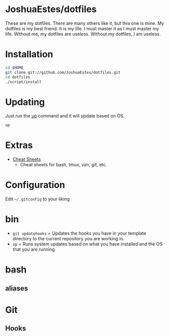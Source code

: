 JoshuaEstes/dotfiles
====================

These are my dotfiles. There are many others like it, but this one is mine. My
dotfiles is my best friend. It is my life. I must master it as I must master
my life. Without me, my dotfiles are useless. Without my dotfiles, I am useless.

# Installation

```bash
cd $HOME
git clone git://github.com/JoshuaEstes/dotfiles.git
cd dotfiles
./script/install
```

# Updating

Just run the [up](https://github.com/JoshuaEstes/dotfiles/blob/master/bin/up) command
and it will update based on OS.

```bash
up
```

# Extras

* [Cheat Sheets](https://gist.github.com/JoshuaEstes/2627607)
   * Cheat sheets for bash, tmux, vim, git, etc.

# Configuration

Edit `~/.gitconfig` to your liking

# bin

* `git updatehooks` = Updates the hooks you have in your template directory to the current
                      repository you are working in.
* `up`              = Runs system updates based on what you have installed and the
                      OS that you are running.

# bash

## aliases

# Git

## Hooks
